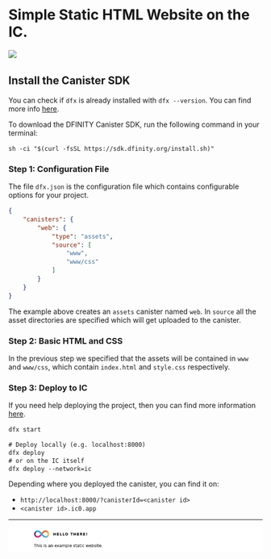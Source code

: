 # Simple Static HTML Website on the IC.
<a href="https://sdk.dfinity.org/docs/"><img src="https://img.shields.io/badge/dfx-0.7.0-yellow"/></a>


## Install the Canister SDK
You can check if `dfx` is already installed with `dfx --version`.
You can find more info [here](https://sdk.dfinity.org/docs/).

To download the DFINITY Canister SDK, run the following command in your terminal:
```
sh -ci "$(curl -fsSL https://sdk.dfinity.org/install.sh)"
```

### Step 1: Configuration File
The file `dfx.json` is the configuration file which contains configurable options for your project.
```json
{
    "canisters": {
        "web": {
            "type": "assets",
            "source": [
                "www",
                "www/css"
            ]
        }
    }
}
```
The example above creates an `assets` canister named `web`.
In `source` all the asset directories are specified which will get uploaded to the canister.

### Step 2: Basic HTML and CSS
In the previous step we specified that the assets will be contained in `www` and `www/css`, which contain `index.html` and `style.css` respectively.

### Step 3: Deploy to IC
If you need help deploying the project, then you can find more information [here](https://sdk.dfinity.org/docs/quickstart/network-quickstart).

```shell
dfx start
```

```shell
# Deploy locally (e.g. localhost:8000)
dfx deploy
# or on the IC itself
dfx deploy --network=ic
```

Depending where you deployed the canister, you can find it on:
- `http://localhost:8000/?canisterId=<canister id>`
- `<canister id>.ic0.app`

---

<img src="index.png">
